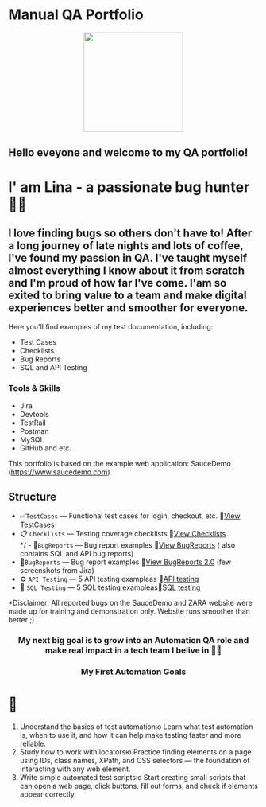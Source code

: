 # **Manual QA Portfolio**
<p align="center">
  <img src= "https://media.giphy.com/media/ieyl9zmCjO4b4t6qoY/giphy.gif" width="200">
</p>

 ## Hello eveyone and welcome to my QA portfolio! 

# I' am Lina - a passionate bug hunter 🕵️‍♀️ 
I love finding bugs so others don't have to! 
After a long journey of late nights and lots of coffee, I've found my passion in QA. 
I've taught myself almost everything I know about it from scratch and I'm proud of how far I've come. 
I'am so exited to bring value to a team and make digital experiences better and smoother for everyone. 
---
 
Here you'll find examples of my test documentation, including:

- Test Cases
- Checklists
- Bug Reports
- SQL and API Testing
  
### Tools & Skills
- Jira
- Devtools
- TestRail
- Postman
- MySQL
- GitHub and etc.

This portfolio is based on the example web application: SauceDemo (https://www.saucedemo.com)

## Structure

- ✅`TestCases` — Functional test cases for login, checkout, etc. 📄[View TestCases](TestCases.md)
- 📋 `Checklists` — Testing coverage checklists 📄[View Checklists](Checklists.md)  
  */ - 🐞`BugReports` — Bug report examples 📄[View BugReports](BugReports.md) ( also contains SQL and API bug reports)
- 📎`BugReports` — Bug report examples 📄[View BugReports 2.0](Jira-screenshots) (few screenshots from Jira)
- ⚙️ `API Testing` — 5 API testing exampleas 📄[API testing ](APITesting.md)
- 🐬 `SQL Testing` — 5 SQL testing exampleas📄[SQL testing](SQLTesting.md)

*Disclaimer: All reported bugs on the SauceDemo and ZARA website were made up for training and demonstration only. Website runs smoother than better ;)

### <p align="center"><strong> My next big goal is to grow into an Automation QA role and make real impact in a tech team I belive in 🚀✨</strong></p>

<h3 align="center"> My First Automation Goals<h1>🎯</h1></h3>

1. Understand the basics of test automationю Learn what test automation is, when to use it, and how it can help make testing faster and more reliable.
2. Study how to work with locatorsю Practice finding elements on a page using IDs, class names, XPath, and CSS selectors — the foundation of interacting with any web element.
3. Write simple automated test scriptsю Start creating small scripts that can open a web page, click buttons, fill out forms, and check if elements appear correctly.
